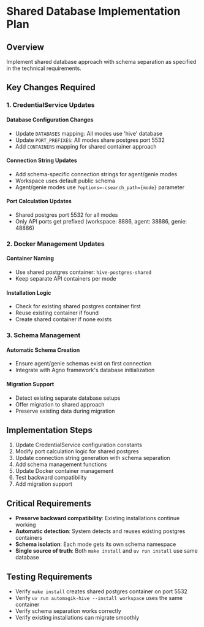 # Shared Database Implementation Plan

## Overview
Implement shared database approach with schema separation as specified in the technical requirements.

## Key Changes Required

### 1. CredentialService Updates

#### Database Configuration Changes
- Update `DATABASES` mapping: All modes use 'hive' database
- Update `PORT_PREFIXES`: All modes share postgres port 5532  
- Add `CONTAINERS` mapping for shared container approach

#### Connection String Updates
- Add schema-specific connection strings for agent/genie modes
- Workspace uses default public schema
- Agent/genie modes use `?options=-csearch_path={mode}` parameter

#### Port Calculation Updates  
- Shared postgres port 5532 for all modes
- Only API ports get prefixed (workspace: 8886, agent: 38886, genie: 48886)

### 2. Docker Management Updates

#### Container Naming
- Use shared postgres container: `hive-postgres-shared`
- Keep separate API containers per mode

#### Installation Logic
- Check for existing shared postgres container first
- Reuse existing container if found
- Create shared container if none exists

### 3. Schema Management

#### Automatic Schema Creation
- Ensure agent/genie schemas exist on first connection
- Integrate with Agno framework's database initialization

#### Migration Support
- Detect existing separate database setups
- Offer migration to shared approach
- Preserve existing data during migration

## Implementation Steps

1. Update CredentialService configuration constants
2. Modify port calculation logic for shared postgres
3. Update connection string generation with schema separation
4. Add schema management functions
5. Update Docker container management
6. Test backward compatibility
7. Add migration support

## Critical Requirements

- **Preserve backward compatibility**: Existing installations continue working
- **Automatic detection**: System detects and reuses existing postgres containers
- **Schema isolation**: Each mode gets its own schema namespace  
- **Single source of truth**: Both `make install` and `uv run install` use same database

## Testing Requirements

- Verify `make install` creates shared postgres container on port 5532
- Verify `uv run automagik-hive --install workspace` uses the same container
- Verify schema separation works correctly
- Verify existing installations can migrate smoothly